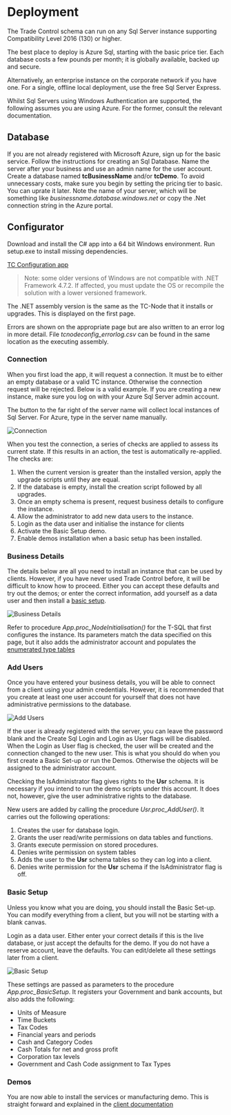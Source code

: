 # Deployment

The Trade Control schema can run on any Sql Server instance supporting Compatibility Level 2016 (130) or higher.

The best place to deploy is Azure Sql, starting with the basic price tier. Each database costs a few pounds per month; it is globally available, backed up and secure.

Alternatively, an enterprise instance on the corporate network if you have one.
For a single, offline local deployment, use the free Sql Server Express. 

Whilst Sql Servers using Windows Authentication are supported, the following assumes you are using Azure. For the former, consult the relevant documentation.

## Database

If you are not already registered with Microsoft Azure, sign up for the basic service. 
Follow the instructions for creating an Sql Database. Name the server after your business and use an admin name for the user account. Create a database named **tcBusinessName** and/or **tcDemo**.  To avoid unnecessary costs, make sure you begin by setting the pricing tier to basic. You can uprate it later. Note the name of your server, which will be something like _businessname.database.windows.net_ or copy the .Net connection string in the Azure portal.

## Configurator

Download and install the C# app into a 64 bit Windows environment. Run setup.exe to install missing dependencies.

[TC Configuration app](../src/installation/tcNodeConfigSetup.zip)

> Note: some older versions of Windows are not compatible with .NET Framework 4.7.2. If affected, you must update the OS or recompile the solution with a lower versioned framework. 

The .NET assembly version is the same as the TC-Node that it installs or upgrades. This is displayed on the first page.

Errors are shown on the appropriate page but are also written to an error log in more detail. File _tcnodeconfig_errorlog.csv_ can be found in the same location as the executing assembly.

### Connection

When you first load the app, it will request a connection. It must be to either an empty database or a valid TC instance. Otherwise the connection request will be rejected. Below is a valid example. If you are creating a new instance, make sure you log on with your Azure Sql Server admin account.

The button to the far right of the server name will collect local instances of Sql Server. For Azure, type in the server name manually.

![Connection](../img/tc_config_connection.jpg)

When you test the connection, a series of checks are applied to assess its current state. If this results in an action, the test is automatically re-applied. The checks are:

1. When the current version is greater than the installed version, apply the upgrade scripts until they are equal.
2. If the database is empty, install the creation script followed by all upgrades.
3. Once an empty schema is present, request business details to configure the instance.
4. Allow the administrator to add new data users to the instance.
5. Login as the data user and initialise the instance for clients 
6. Activate the Basic Setup demo.
7. Enable demos installation when a basic setup has been installed.

### Business Details

The details below are all you need to install an instance that can be used by clients. However, if you have never used Trade Control before, it will be difficult to know how to proceed. Either you can accept these defaults and try out the demos; or enter the correct information, add yourself as a data user and then install a [basic setup](#basic-setup).

![Business Details](../img/tc_config_business_details.jpg)

Refer to procedure _App.proc_NodeInitialisation()_ for the T-SQL that first configures the instance. Its parameters match the data specified on this page, but it also adds the administrator account and populates the [enumerated type tables](tc_coding_practice.md)
 
### Add Users

Once you have entered your business details, you will be able to connect from a client using your admin credentials. However, it is recommended that you create at least one user account for yourself that does not have administrative permissions to the database. 

![Add Users](../img/tc_config_add_users.jpg)

If the user is already registered with the server, you can leave the password blank and the Create Sql Login and Login as User flags will be disabled. When the Login as User flag is checked, the user will be created and the connection changed to the new user. This is what you should do when you first create a Basic Set-up or run the Demos. Otherwise the objects will be assigned to the administrator account.

Checking the IsAdministrator flag gives rights to the **Usr** schema. It is necessary if you intend to run the demo scripts under this account. It does not, however, give the user administrative rights to the database.

New users are added by calling the procedure _Usr.proc_AddUser()_. It carries out the following operations:

1. Creates the user for database login.
2. Grants the user read/write permissions on data tables and functions. 
3. Grants execute permission on stored procedures.
4. Denies write permission on system tables
5. Adds the user to the **Usr** schema tables so they can log into a client. 
6. Denies write permission for the **Usr** schema if the IsAdministrator flag is off.

### Basic Setup

Unless you know what you are doing, you should install the Basic Set-up. You can modify everything from a client, but you will not be starting with a blank canvas.

Login as a data user. Either enter your correct details if this is the live database, or just accept the defaults for the demo. If you do not have a reserve account, leave the defaults. You can edit/delete all these settings later from a client.

![Basic Setup](../img/tc_config_basic_setup.jpg)

These settings are passed as parameters to the procedure _App.proc_BasicSetup_. It registers your Government and bank accounts, but also adds the following:

- Units of Measure
- Time Buckets
- Tax Codes
- Financial years and periods 
- Cash and Category Codes
- Cash Totals for net and gross profit
- Corporation tax levels
- Government and Cash Code assignment to Tax Types

### Demos

You are now able to install the services or manufacturing demo. This is straight forward and explained in the [client documentation](https://github.com/tradecontrol/tc-office)
